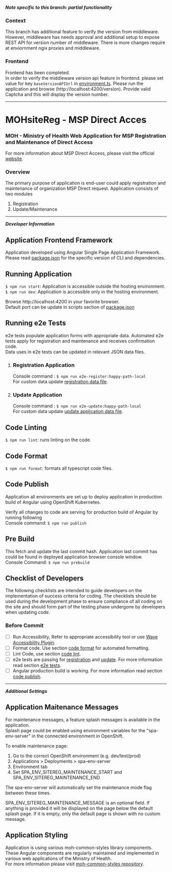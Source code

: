 

***Note specific to this branch: partial functionality***  
### Context
This branch has additional feature to verify the version from middleware.  
However, middleware has needs approval and additional setup to expose REST API for version number of middleware. There is more changes require at enviornment ngix proxies and middleware.

### Frontend
Frontend has been completed.   
In order to verify the middleware version api feature in frontend. please set value for key ```baseVersionAPIUrl``` in 
[environment.ts](/src/environments/environment.ts).  Please run the application and browse (http://localhost:4200/version). 
Provide valid Captcha and this will display the version number.

***

# MOHsiteReg - MSP Direct Acces
### MOH - Ministry of Health Web Application for MSP Registration and Maintenance of Direct Access
For more information about MSP Direct Access, please visit the official [website](https://www2.gov.bc.ca/gov/content/health/practitioner-professional-resources/system-access/msp-direct?keyword=MSP&keyword=Direct "Ministry of Health website for organization registration and maintenance of MSP Direct Access.").

### Overview
The primary purpose of application is end-user could apply registration and maintenance of organization MSP Direct request.
Application consists of two modules

1. Registration
2. Update/Maintenance

***
***Developer Information***  

 ## Application Frontend Framework 
 Application developed using Angular Single Page Application Framework. Please read [package.json](package.json) for the specific version of CLI  and dependencies.
 
## Running Application 

`$ npm run start`: Application is accessible outside the hosting environment.  
`$ npm run dev`: Application is accessible only in the hosting environment.

Browse http://localhost:4200 in your favorite browser.      
Default port can be update in scripts section of [package.json](package.json)

## Running e2e Tests
e2e tests populate application forms with appropriate data. Automated e2e tests apply for registration and maintenance and receives confirmation code.  
Data uses in e2e tests can be updated in relevant JSON data files.

1. ### Registration Application
     Console command  : `$ npm run e2e-register:happy-path-local`  
     For custom data update [registration data file](e2e/data.json "Update relevant data file").
     
2. ### Update Application
     Console command  : `$ npm run e2e-update:happy-path-local`   
     For custom data update [update application data file](e2e/data-update.json).
     
     
## Code Linting

`$ npm run lint`: runs linting on the code.

## Code Format

`$ npm run format`:  formats all typescript code files.

## Code Publish

Application all environments are set up to deploy application in production build of Angular using OpenShift Kubernetes.

Verify all changes to code are serving for production build of Angular by running following  
Console command: `$ npm run publish` 

## Pre Build

This fetch and update the last commit hash. Application last commit has could be found in deployed application browser console window.  
Console Command: `$ npm run prebuild` 

## Checklist of Developers

The following checklists are intended to guide developers on the implementation of success criteria for coding. The checklists should be used during the development phase to ensure compliance of all coding on the site and should form part of the testing phase undergone by developers when updating code.

### Before Commit

- [ ] Run Accessibility, Refer to appropriate accessibility tool or use [Wave Accessibility Plugin](https://wave.webaim.org/).
- [ ] Format code. Use section [code format](#code-format) for automated formatting.
- [ ] Lint Code, use section [code lint](#Code-Linting).
- [ ] e2e tests are passing for [registration](#Registration-Application) and [update](#Update-Application). For more information read section [e2e tests](#Running-e2e-Tests).
- [ ] Angular production build is working. For more information read section [code publish](#Code-Publish).

***

***Additional Settings***  
## Application Maitenance Messages

For maintenance messages, a feature splash messages is available in the application.  
Splash page could be enabled using environment variables for the "spa-env-server" in the connected environment in OpenShift.

To enable maintenance page:
1. Go to the correct OpenShift environment (e.g. dev/test/prod)
2. Applications > Deployments > spa-env-server
3. Environment tab
4. Set SPA_ENV_SITEREG_MAINTENANCE_START and SPA_ENV_SITEREG_MAINTENANCE_END

The spa-env-server will automatically set the maintenance mode flag between these times.

SPA_ENV_SITEREG_MAINTENANCE_MESSAGE is an optional field.  If anything is provided it will be displayed on the page below the default splash page. If it is empty, only the default page is shown with no custom message.

## Application Styling
Application is using various moh-common-styles library components. These Angular components are regularly maintained and implemented in various web applications of the Ministry of Health.  
For more information please visit [moh-common-styles repository](https://github.com/bcgov/moh-common-styles).
